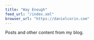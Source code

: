 ```yaml
---
title: "Way Enough"
feed_url: "/index.xml"
browser_url: "https://danielcorin.com"
---
```


Posts and other content from my blog.
